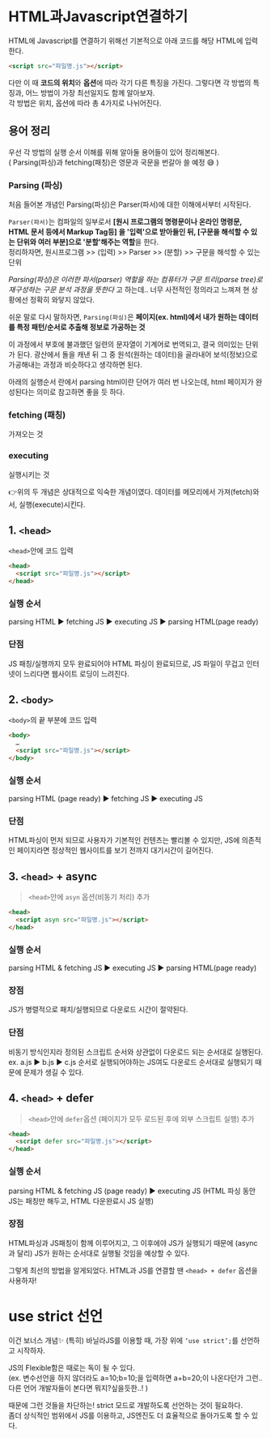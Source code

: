 # HTML과Javascript연결하기

HTML에 Javascript를 연결하기 위해선 기본적으로 아래 코드를 해당 HTML에 입력한다.

```html
<script src="파일명.js"></script>
```

다만 이 때 **코드의 위치**와 **옵션**에 따라 각기 다른 특징을 가진다.
그렇다면 각 방법의 특징과, 어느 방법이 가장 최선일지도 함께 알아보자. <br />
각 방법은 위치, 옵션에 따라 총 4가지로 나뉘어진다.

## 용어 정리

우선 각 방법의 실행 순서 이해를 위해 알아둘 용어들이 있어 정리해본다. <br />
( Parsing(파싱)과 fetching(패칭)은 영문과 국문을 번갈아 쓸 예정 😅 )

### Parsing (파싱)

처음 들어본 개념인 Parsing(파싱)은 Parser(파서)에 대한 이해에서부터 시작된다.

`Parser(파서)`는 컴파일의 일부로서 **[원시 프로그램의 명령문이나 온라인 명령문, HTML 문서 등에서 Markup Tag등] 을 '입력'으로 받아들인 뒤, [구문을 해석할 수 있는 단위와 여러 부분]으로 '분할'해주는 역할**을 한다. <br />
정리하자면, 원시프로그램 >> (입력) >> Parser >> (분할) >> 구문을 해석할 수 있는 단위

_Parsing(파싱)은 이러한 파서(parser) 역할을 하는 컴퓨터가 구문 트리(parse tree)로 재구성하는 구문 분석 과정을 뜻한다_ 고 하는데.. 너무 사전적인 정의라고 느껴져 현 상황에선 정확히 와닿지 않았다.

쉬운 말로 다시 말하자면, `Parsing(파싱)`은 **페이지(ex. html)에서 내가 원하는 데이터를 특정 패턴/순서로 추출해 정보로 가공하는 것**

이 과정에서 부호에 불과했던 일련의 문자열이 기계어로 번역되고, 결국 의미있는 단위가 된다.
광산에서 돌을 캐낸 뒤 그 중 원석(원하는 데이터)을 골라내어 보석(정보)으로 가공해내는 과정과 비슷하다고 생각하면 된다.

아래의 실행순서 란에서 parsing html이란 단어가 여러 번 나오는데, html 페이지가 완성된다는 의미로 참고하면 좋을 듯 하다.

### fetching (패칭)

가져오는 것

### executing

실행시키는 것

👉위의 두 개념은 상대적으로 익숙한 개념이였다.
데이터를 메모리에서 가져(fetch)와서, 실행(execute)시킨다.

## 1. `<head>`

`<head>`안에 코드 입력

```html
<head>
  <script src="파일명.js"></script>
</head>
```

### 실행 순서

parsing HTML ▶ fetching JS ▶ executing JS ▶ parsing HTML(page ready)

### 단점

JS 패칭/실행까지 모두 완료되어야 HTML 파싱이 완료되므로, JS 파일이 무겁고 인터넷이 느리다면 웹사이트 로딩이 느려진다.

## 2. `<body>`

`<body>`의 끝 부분에 코드 입력

```html
<body>
  …
  <script src="파일명.js"></script>
</body>
```

### 실행 순서

parsing HTML (page ready) ▶ fetching JS ▶ executing JS

### 단점

HTML파싱이 먼저 되므로 사용자가 기본적인 컨텐츠는 빨리볼 수 있지만, JS에 의존적인 페이지라면 정상적인 웹사이트를 보기 전까지 대기시간이 길어진다.

## 3. `<head>` + async

> `<head>`안에 `asyn` 옵션(비동기 처리) 추가

```html
<head>
  <script asyn src="파일명.js"></script>
</head>
```

### 실행 순서

parsing HTML & fetching JS ▶ executing JS ▶ parsing HTML(page ready)

### 장점

JS가 병렬적으로 패치/실행되므로 다운로드 시간이 절약된다.

### 단점

비동기 방식인지라 정의된 스크립트 순서와 상관없이 다운로드 되는 순서대로 실행된다. <br />
ex. a.js ▶ b.js ▶ c.js 순서로 실행되어야하는 JS여도 다운로드 순서대로 실행되기 때문에 문제가 생길 수 있다.

## 4. `<head>` + defer

> `<head>`안에 `defer`옵션 (페이지가 모두 로드된 후에 외부 스크립트 실행) 추가

```html
<head>
  <script defer src="파일명.js"></script>
</head>
```

### 실행 순서

parsing HTML & fetching JS (page ready) ▶ executing JS
(HTML 파싱 동안 JS는 패칭만 해두고, HTML 다운완료시 JS 실행)

### 장점

HTML파싱과 JS패칭이 함께 이루어지고, 그 이후에야 JS가 실행되기 때문에 (async과 달리) JS가 원하는 순서대로 실행될 것임을 예상할 수 있다.

그렇게 최선의 방법을 알게되었다.
HTML과 JS를 연결할 땐 `<head> + defer` 옵션을 사용하자!

# use strict 선언

이건 보너스 개념✨
(특히) 바닐라JS를 이용할 때, 가장 위에 `‘use strict’;`를 선언하고 시작하자.

JS의 Flexible함은 때로는 독이 될 수 있다. <br />
(ex. 변수선언을 하지 않더라도 a=10;b=10;을 입력하면 a+b=20;이 나온다던가 그런..다른 언어 개발자들이 본다면 뭐지?싶을듯한..! )

때문에 그런 것들을 차단하는! strict 모드로 개발하도록 선언하는 것이 필요하다. <br />
좀더 상식적인 범위에서 JS를 이용하고, JS엔진도 더 효율적으로 돌아가도록 할 수 있다.

